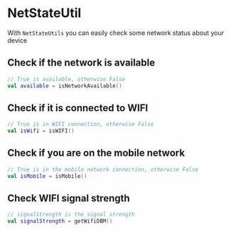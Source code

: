 # NetStateUtil

With `NetStateUtils` you can easily check some network status about your device

## Check if the network is available

```kotlin
// True is available, otherwise False
val available = isNetworkAvailable()
````

## Check if it is connected to WIFI

```kotlin
// True is in WIFI connection, otherwise False
val isWifi = isWIFI()
````

## Check if you are on the mobile network

```kotlin
// True is in the mobile network connection, otherwise False
val isMobile = isMobile()
````

## Check WIFI signal strength

```kotlin
// signalStrength is the signal strength
val signalStrength = getWifiDBM()
````